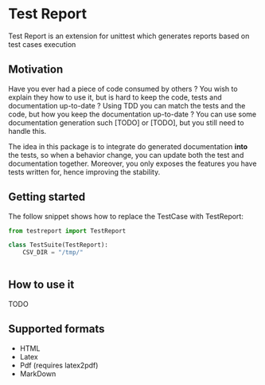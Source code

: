 # Test Report

Test Report is an extension for unittest which generates reports based on test cases execution




## Motivation

Have you ever had a piece of code consumed by others ? You wish to explain they how to use it, but is hard to keep the code, tests and documentation up-to-date ? Using TDD you can match the tests and the code, but how you keep the documentation up-to-date ? You can use some documentation generation such [TODO] or [TODO], but you still need to handle this.

The idea in this package is to integrate do generated documentation **into** the tests, so when a behavior change, you can update both the test and documentation together.
Moreover, you only exposes the features you have tests written for, hence improving the stability.   

## Getting started

The follow snippet shows how to replace the TestCase with TestReport:
```python
from testreport import TestReport

class TestSuite(TestReport):
    CSV_DIR = "/tmp/"
    

```

## How to use it

TODO

## Supported formats

* HTML
* Latex
* Pdf (requires latex2pdf)
* MarkDown

